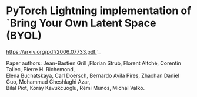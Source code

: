 # PyTorch Lightning implementation of `Bring Your Own Latent Space (BYOL)
<https://arxiv.org/pdf/2006.07733.pdf.>`_

Paper authors: Jean-Bastien Grill ,Florian Strub, Florent Altché, Corentin Tallec, Pierre H. Richemond, \
Elena Buchatskaya, Carl Doersch, Bernardo Avila Pires, Zhaohan Daniel Guo, Mohammad Gheshlaghi Azar, \
Bilal Piot, Koray Kavukcuoglu, Rémi Munos, Michal Valko.

